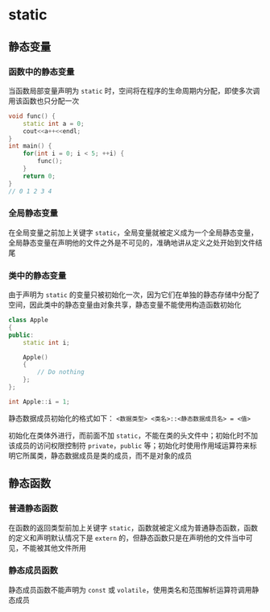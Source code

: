 # static

## 静态变量

### 函数中的静态变量

当函数局部变量声明为 `static` 时，空间将在程序的生命周期内分配，即使多次调用该函数也只分配一次

```cpp
void func() {
    static int a = 0;
    cout<<a++<<endl;
}
int main() {
    for(int i = 0; i < 5; ++i) {
        func();
    }
    return 0;
}
// 0 1 2 3 4
```

### 全局静态变量

在全局变量之前加上关键字 `static`，全局变量就被定义成为一个全局静态变量，全局静态变量在声明他的文件之外是不可见的，准确地讲从定义之处开始到文件结尾

### 类中的静态变量

由于声明为 `static` 的变量只被初始化一次，因为它们在单独的静态存储中分配了空间，因此类中的静态变量由对象共享，静态变量不能使用构造函数初始化

```cpp
class Apple 
{ 
public: 
    static int i; 

    Apple() 
    { 
        // Do nothing 
    }; 
}; 

int Apple::i = 1; 
```

静态数据成员初始化的格式如下：
`<数据类型> <类名>::<静态数据成员名> = <值>`

初始化在类体外进行，而前面不加 `static`，不能在类的头文件中；初始化时不加该成员的访问权限控制符 `private`，`public` 等；初始化时使用作用域运算符来标明它所属类，静态数据成员是类的成员，而不是对象的成员

## 静态函数

### 普通静态函数

在函数的返回类型前加上关键字 `static`，函数就被定义成为普通静态函数，函数的定义和声明默认情况下是 `extern` 的，但静态函数只是在声明他的文件当中可见，不能被其他文件所用

### 静态成员函数

静态成员函数不能声明为 `const` 或 `volatile`，使用类名和范围解析运算符调用静态成员